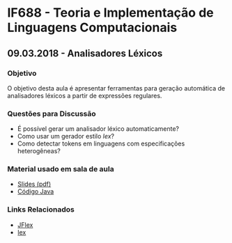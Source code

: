 # IF688 - Teoria e Implementação de Linguagens Computacionais

## 09.03.2018 - Analisadores Léxicos

### Objetivo

O objetivo desta aula é apresentar ferramentas para geração automática de analisadores léxicos a partir de expressões regulares.

### Questões para Discussão

- É possível gerar um analisador léxico automaticamente? 
- Como usar um gerador estilo _lex_? 
- Como detectar tokens em linguagens com especificações heterogêneas?

### Material usado em sala de aula

- [Slides (pdf)](https://drive.google.com/open?id=1VL28Cqdx4TnyprmyELKcSdYeu3CbJd9S)
- [Código Java](https://github.com/if688/if688.github.io/tree/master/2018.1/2018-03-13)

### Links Relacionados

- [JFlex](http://jflex.de)
- [lex](http://dinosaur.compilertools.net/#lex)